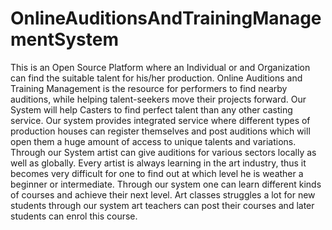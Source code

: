 # OnlineAuditionsAndTrainingManagementSystem
This is an Open Source Platform where an Individual or and Organization can find the suitable talent for his/her production.  Online Auditions and Training Management is the resource for performers to find nearby auditions, while helping talent-seekers move their projects forward. Our System  will help Casters to find perfect talent than any other casting service.  Our system provides integrated service where different types of production houses can register themselves and post auditions which will open them a huge amount of access to unique talents and variations.  Through our System  artist can give auditions for various sectors locally as well as globally.  Every artist is always learning in the art industry, thus it becomes very difficult for one to find out at which level he is weather a beginner or intermediate. Through our system one can learn different kinds of courses and achieve their next level.  Art classes struggles a lot for new students through our system art teachers can post their courses and later students can enrol this course.
